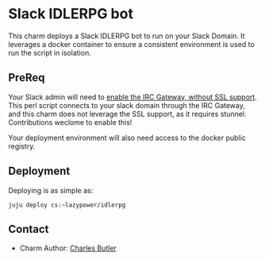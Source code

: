 # Slack IDLERPG bot

This charm deploys a Slack IDLERPG bot to run on your Slack Domain. It leverages
a docker container to ensure a consistent environment is used to run the script
in isolation.

## PreReq

Your Slack admin will need to
[enable the IRC Gateway, without SSL support](https://slack.zendesk.com/hc/en-us/articles/201727913-Connecting-to-Slack-over-IRC-and-XMPP).
This perl script connects to your slack domain through the IRC Gateway, and this
charm does not leverage the SSL support, as it requires stunnel. Contributions
weclome to enable this!

Your deployment environment will also need access to the docker public registry.

## Deployment

Deploying is as simple as:

    juju deploy cs:~lazypower/idlerpg


## Contact

 - Charm Author: [Charles Butler](mailto:charles.butler@ubuntu.com)


